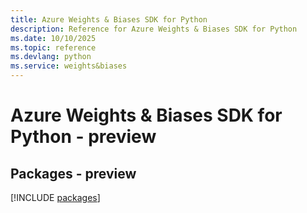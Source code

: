 ```yaml
---
title: Azure Weights & Biases SDK for Python
description: Reference for Azure Weights & Biases SDK for Python
ms.date: 10/10/2025
ms.topic: reference
ms.devlang: python
ms.service: weights&biases
---
```

# Azure Weights & Biases SDK for Python - preview
## Packages - preview
[!INCLUDE [packages](weights-&-biases-index.md)]
